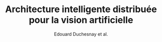 ---
cat: gaia
subcat: signature
bestof: false
author: Edouard Duchesnay et al.
title: Architecture intelligente distribuée pour la vision artificielle
year: 1999
type: inproceedings
---